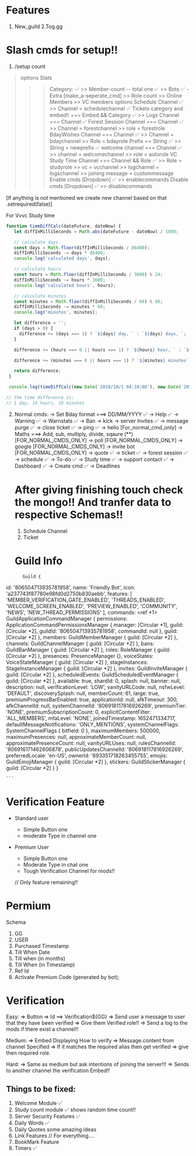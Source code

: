 #  Features
1. New_guild
2.Tog.gg


# Slash cmds for setup!!
1. /setup count 
  > options Stats 
  >>> Category:   ✅
    >> Member-count  -- total one  ✅
    >> Bots ✅
    - Extra [make_a-seperate_cmd]
        >> Role count
        >> Online Members
        >> VC members
   >>> options Schedule Channel ✅
       >> Channel = schedulechannel ✅
  >>> Tickets category and embed!! === Embed && Category ✅
        >> 
  >>> Logs Channel === Channel ✅
  >>> Forest Session Channel === Channel ✅
       >> Channel = forestchannel
       >> role = forestrole
  >>> BdayWishes Channel === Channel ✅
       >> Channel = bdaychannel
       >> Role = bdayrole
  >>> Prefix  == String ✅
       >> String = newprefix ✅
  >>> welcome channel === Channel ✅
       >> channel = welcomechannel
       >> role = autorole
  >>> VC Study Time Channel === Channel && Role ✅
       >> Role = studyrole
       >> vc = vcchannel
       >> logchannel = logschannel
       >> joining message = custommessage
  >>> Enable cmds [Dropdown] ✅
       >> enablecommands
  >>> Disable cmds [Dropdown] ✅
       >> disablecommands
 
[If anything is not mentioned we create new channel based on that .setrequired(false)]


For Vvvc Study time 
 
 ```js 
 function timeDiffCalc(dateFuture, dateNow) {
    let diffInMilliSeconds = Math.abs(dateFuture - dateNow) / 1000;

    // calculate days
    const days = Math.floor(diffInMilliSeconds / 86400);
    diffInMilliSeconds -= days * 86400;
    console.log('calculated days', days);

    // calculate hours
    const hours = Math.floor(diffInMilliSeconds / 3600) % 24;
    diffInMilliSeconds -= hours * 3600;
    console.log('calculated hours', hours);

    // calculate minutes
    const minutes = Math.floor(diffInMilliSeconds / 60) % 60;
    diffInMilliSeconds -= minutes * 60;
    console.log('minutes', minutes);

    let difference = '';
    if (days > 0) {
      difference += (days === 1) ? `${days} day, ` : `${days} days, `;
    }

    difference += (hours === 0 || hours === 1) ? `${hours} hour, ` : `${hours} hours, `;

    difference += (minutes === 0 || hours === 1) ? `${minutes} minutes` : `${minutes} minutes`; 

    return difference;
  }

  console.log(timeDiffCalc(new Date('2019/10/1 04:10:00'), new Date('2019/10/2 18:20:00')));

// the time difference is:
// 1 day, 14 hours, 10 minutes
 ```


2. Normal cmds: 
   -> Set Bday  format ===> DD/MM/YYYY ✅
   -> Help ✅
   -> Warning ✅
   -> Warnstats ✅
   -> Ban 
   -> kick 
   -> server Invites ✅
   -> message purge ✅
   -> close ticket ✅
   -> ping ✅
   ->  hello [For_normal_cmd_only]
   -> Maths ===> Add, sub, multiply, divide, sqaure (**) [FOR_NORMAL_CMDS_ONLY]
   -> poll [FOR_NORMAL_CMDS_ONLY]
   -> google [FOR_NORMAL_CMDS_ONLY]
   -> invite bot [FOR_NORMAL_CMDS_ONLY]
   -> quote ✅
   -> ticket ✅
   -> forest session ✅
   -> schedule  ✅
   -> To-do ✅
   -> Study time ✅
   -> support contact ✅
   ->  Dashboard ✅
   -> Create cmd ✅
   -> Deadlines 




   # After giving finishing touch check the mongo!! And tranfer data to respective Schemas!!
    1. Schedule Channel
    2. Ticket 



    # Guild Info 
    ```
       Guild {
  id: '806504713935781958',
  name: 'Friendly Bot',
  icon: 'a237743f87780e98fd0d2750b830aebb',
  features: [
    'MEMBER_VERIFICATION_GATE_ENABLED',
    'THREADS_ENABLED',
    'WELCOME_SCREEN_ENABLED',
    'PREVIEW_ENABLED',
    'COMMUNITY',
    'NEWS',
    'NEW_THREAD_PERMISSIONS'
  ],
  commands: <ref *1> GuildApplicationCommandManager {
    permissions: ApplicationCommandPermissionsManager {
      manager: [Circular *1],
      guild: [Circular *2],
      guildId: '806504713935781958',
      commandId: null
    },
    guild: [Circular *2]
  },
  members: GuildMemberManager { guild: [Circular *2] },
  channels: GuildChannelManager { guild: [Circular *2] },
  bans: GuildBanManager { guild: [Circular *2] },
  roles: RoleManager { guild: [Circular *2] },
  presences: PresenceManager {},
  voiceStates: VoiceStateManager { guild: [Circular *2] },
  stageInstances: StageInstanceManager { guild: [Circular *2] },
  invites: GuildInviteManager { guild: [Circular *2] },
  scheduledEvents: GuildScheduledEventManager { guild: [Circular *2] },
  available: true,
  shardId: 0,
  splash: null,
  banner: null,
  description: null,
  verificationLevel: 'LOW',
  vanityURLCode: null,
  nsfwLevel: 'DEFAULT',
  discoverySplash: null,
  memberCount: 61,
  large: true,
  premiumProgressBarEnabled: true,
  applicationId: null,
  afkTimeout: 300,
  afkChannelId: null,
  systemChannelId: '806918117816926269',
  premiumTier: 'NONE',
  premiumSubscriptionCount: 0,
  explicitContentFilter: 'ALL_MEMBERS',
  mfaLevel: 'NONE',
  joinedTimestamp: 1652471334717,
  defaultMessageNotifications: 'ONLY_MENTIONS',
  systemChannelFlags: SystemChannelFlags { bitfield: 0 },
  maximumMembers: 500000,
  maximumPresences: null,
  approximateMemberCount: null,
  approximatePresenceCount: null,
  vanityURLUses: null,
  rulesChannelId: '806916171462606878',
  publicUpdatesChannelId: '806918117816926269',
  preferredLocale: 'en-US',
  ownerId: '693351718263455755',
  emojis: GuildEmojiManager { guild: [Circular *2] },
  stickers: GuildStickerManager { guild: [Circular *2] }
}

    ```


# Verification Feature
  - Standard user
     - Simple  Button one
     - moderate Type in channel one

- Premium User 
   - Simple Button one 
   - Moderate Type in chat one
   - Tough Verification Channel for mods!!

   // Only feature remaining!!



# Permium 
   Schema 
1. GG
2. USER
3. Purchased Timestamp
4. Till When Date 
5. Till when (in months)
6. Till When (in Timestamp)
7. Ref Id
8. Activate Premium Code (generated by bot);
 


# Verification 

Easy: 
=> Button 
=> Id ==> Verification${GG}
=> Send user a message to user that they have been verified
=> Give them Verified role!!
=> Send a log to the mods if there exist a channel!!

Medium: 
=> Embed Displaying How to verify 
=> Message.content from channel Specified 
=> If it matches the required alias then get verified 
=> give then required role. 

Hard: 
=> Same as medium but ask intentions of joining the server!!!
=> Sends to another channel the verification Embed!! 



## Things to be fixed: 
1. Welcome Module ✅
2. Study count module ✅
    shows random time count!!
3. Server Security Features ✅
4. Daily Words ✅
5. Daily Quotes some amazing ideas 
6. Link Features //  For everything....
7. BookMark Feature 
8. Timers ✅